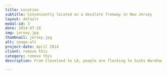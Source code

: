 ```yaml
---
title: Location
subtitle: Conveniently located on a desolate freeway in New Jersey
layout: default
modal-id: 3
date: 2014-07-16
img: jersey.jpg
thumbnail: jersey.jpg
alt: image-alt
project-date: April 2014
client: remove this
category: remove this
description: From Cleveland to LA, people are flocking to Sushi Warehaus's convenient New Jersey location.

---
```

